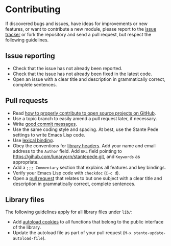 Contributing
============

If discovered bugs and issues, have ideas for improvements or new features, or
want to contribute a new module, please report to the [issue tracker][1] or fork
the repository and send a pull request, but respect the following guidelines.

Issue reporting
---------------

* Check that the issue has not already been reported.
* Check that the issue has not already been fixed in the latest code.
* Open an issue with a clear title and description in grammatically correct,
  complete sentences.

Pull requests
-------------

* Read [how to properly contribute to open source projects on GitHub][2].
* Use a topic branch to easily amend a pull request later, if necessary.
* Write [good commit messages][3].
* Use the same coding style and spacing.  At best, use the Stante Pede settings
  to write Emacs Lisp code.
* Use [lexical binding][4].
* Obey the conventions for [library headers][5].  Add your name and email
  address to the ``Author`` field.  Add ``URL`` field pointing to
  https://gihub.com/lunaryorn/stantepede.git, and ``Keywords`` as appropriate.
* Add a `;;; Commentary` section that explains all features and key bindings.
* Verify your Emacs Lisp code with `checkdoc` (`C-c d`).
* Open a [pull request][6] that relates to but one subject with a clear title
  and description in grammatically correct, complete sentences.


Library files
-------------

The following guidelines apply for all library files under `lib/`:

* Add [autoload cookies][7] to all functions that belong to the public interface
  of the library.
* Update the autoload file as part of your pull request (`M-x
  stante-update-autoload-file`).


[1]: https://github.com/lunaryorn/stante-pede/issues
[2]: http://gun.io/blog/how-to-github-fork-branch-and-pull-request
[3]: http://tbaggery.com/2008/04/19/a-note-about-git-commit-messages.html
[4]: http://www.gnu.org/software/emacs/manual/html_node/elisp/Lexical-Binding.html
[5]: http://www.gnu.org/software/emacs/manual/html_node/elisp/Library-Headers.html
[6]: https://help.github.com/articles/using-pull-requests
[7]: http://www.gnu.org/software/emacs/manual/html_node/elisp/Autoload.html
